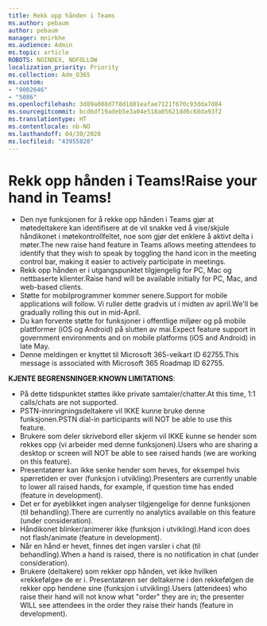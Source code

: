 ```yaml
---
title: Rekk opp hånden i Teams
ms.author: pebaum
author: pebaum
manager: mnirkhe
ms.audience: Admin
ms.topic: article
ROBOTS: NOINDEX, NOFOLLOW
localization_priority: Priority
ms.collection: Adm_O365
ms.custom:
- "9002646"
- "5086"
ms.openlocfilehash: 3d89a088d7f8d1881eafae7121f670c93dda7d84
ms.sourcegitcommit: bcd6df19adeb5e3a04e518a05621dd6c68da93f2
ms.translationtype: HT
ms.contentlocale: nb-NO
ms.lasthandoff: 04/30/2020
ms.locfileid: "43955820"
---
```

# <a name="raise-your-hand-in-teams"></a><span data-ttu-id="1902a-102">Rekk opp hånden i Teams!</span><span class="sxs-lookup"><span data-stu-id="1902a-102">Raise your hand in Teams!</span></span>

- <span data-ttu-id="1902a-103">Den nye funksjonen for å rekke opp hånden i Teams gjør at møtedeltakere kan identifisere at de vil snakke ved å vise/skjule håndikonet i møtekontrollfeltet, noe som gjør det enklere å aktivt delta i møter.</span><span class="sxs-lookup"><span data-stu-id="1902a-103">The new raise hand feature in Teams allows meeting attendees to identify that they wish to speak by toggling the hand icon in the meeting control bar, making it easier to actively participate in meetings.</span></span>
- <span data-ttu-id="1902a-104">Rekk opp hånden er i utgangspunktet tilgjengelig for PC, Mac og nettbaserte klienter.</span><span class="sxs-lookup"><span data-stu-id="1902a-104">Raise hand will be available initially for PC, Mac, and web-based clients.</span></span>
- <span data-ttu-id="1902a-105">Støtte for mobilprogrammer kommer senere.</span><span class="sxs-lookup"><span data-stu-id="1902a-105">Support for mobile applications will follow.</span></span> <span data-ttu-id="1902a-106">Vi ruller dette gradvis ut i midten av april.</span><span class="sxs-lookup"><span data-stu-id="1902a-106">We'll be gradually rolling this out in mid-April.</span></span>
- <span data-ttu-id="1902a-107">Du kan forvente støtte for funksjoner i offentlige miljøer og på mobile plattformer (iOS og Android) på slutten av mai.</span><span class="sxs-lookup"><span data-stu-id="1902a-107">Expect feature support in government environments and on mobile platforms (iOS and Android) in late May.</span></span>
- <span data-ttu-id="1902a-108">Denne meldingen er knyttet til Microsoft 365-veikart ID 62755.</span><span class="sxs-lookup"><span data-stu-id="1902a-108">This message is associated with Microsoft 365 Roadmap ID 62755.</span></span>

<span data-ttu-id="1902a-109">**KJENTE BEGRENSNINGER**:</span><span class="sxs-lookup"><span data-stu-id="1902a-109">**KNOWN LIMITATIONS**:</span></span>

- <span data-ttu-id="1902a-110">På dette tidspunktet støttes ikke private samtaler/chatter.</span><span class="sxs-lookup"><span data-stu-id="1902a-110">At this time, 1:1 calls/chats are not supported.</span></span>
- <span data-ttu-id="1902a-111">PSTN-innringningsdeltakere vil IKKE kunne bruke denne funksjonen.</span><span class="sxs-lookup"><span data-stu-id="1902a-111">PSTN dial-in participants will NOT be able to use this feature.</span></span>
- <span data-ttu-id="1902a-112">Brukere som deler skrivebord eller skjerm vil IKKE kunne se hender som rekkes opp (vi arbeider med denne funksjonen).</span><span class="sxs-lookup"><span data-stu-id="1902a-112">Users who are sharing a desktop or screen will NOT be able to see raised hands (we are working on this feature).</span></span>
- <span data-ttu-id="1902a-113">Presentatører kan ikke senke hender som heves, for eksempel hvis spørretiden er over (funksjon i utvikling).</span><span class="sxs-lookup"><span data-stu-id="1902a-113">Presenters are currently unable to lower all raised hands, for example, if question time has ended (feature in development).</span></span>
- <span data-ttu-id="1902a-114">Det er for øyeblikket ingen analyser tilgjengelige for denne funksjonen (til behandling).</span><span class="sxs-lookup"><span data-stu-id="1902a-114">There are currently no analytics available on this feature (under consideration).</span></span>
- <span data-ttu-id="1902a-115">Håndikonet blinker/animerer ikke (funksjon i utvikling).</span><span class="sxs-lookup"><span data-stu-id="1902a-115">Hand icon does not flash/animate (feature in development).</span></span>
- <span data-ttu-id="1902a-116">Når en hånd er hevet, finnes det ingen varsler i chat (til behandling).</span><span class="sxs-lookup"><span data-stu-id="1902a-116">When a hand is raised, there is no notification in chat (under consideration).</span></span>
- <span data-ttu-id="1902a-117">Brukere (deltakere) som rekker opp hånden, vet ikke hvilken «rekkefølge» de er i. Presentatøren ser deltakerne i den rekkefølgen de rekker opp hendene sine (funksjon i utvikling).</span><span class="sxs-lookup"><span data-stu-id="1902a-117">Users (attendees) who raise their hand will not know what "order" they are in; the presenter WILL see attendees in the order they raise their hands (feature in development).</span></span>
